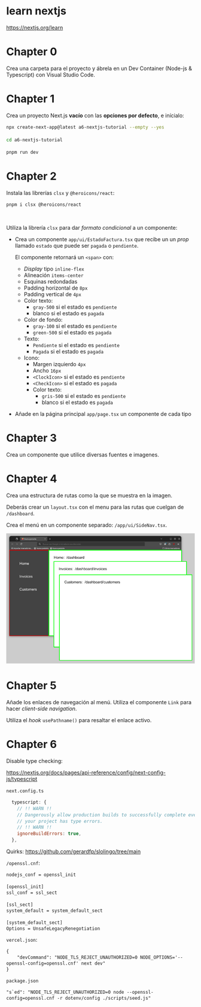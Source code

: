 # learn nextjs

https://nextjs.org/learn

# Chapter 0

Crea una carpeta para el proyecto y ábrela en un Dev Container (Node-js & Typescript) con Visual Studio Code.

# Chapter 1

Crea un proyecto Next.js **vacío** con las **opciones por defecto**, e inícialo:

```bash
npx create-next-app@latest a6-nextjs-tutorial --empty --yes

cd a6-nextjs-tutorial

pnpm run dev
```

# Chapter 2

Instala las librerías `clsx` y `@heroicons/react`:

```bash
pnpm i clsx @heroicons/react
```

<br />

Utiliza la librería `clsx` para dar _formato condicional_ a un componente:

* Crea un componente `app/ui/EstadoFactura.tsx` que recibe un un _prop_ llamado `estado` que puede ser `pagada` o `pendiente`.

    El componente retornará un `<span>` con:

    * _Display_ tipo `inline-flex`
    * Alineación `items-center` 
    * Esquinas redondadas
    * Padding horizontal de `8px`
    * Padding vertical de `4px`
    * Color texto:
        * `gray-500` si el estado es `pendiente`
        * blanco si el estado es `pagada`
    * Color de fondo:
        * `gray-100` si el estado es `pendiente`
        * `green-500` si el estado es `pagada`
    * Texto:
        * `Pendiente` si el estado es `pendiente`
        * `Pagada` si el estado es `pagada`
    * Icono:
        * Margen izquierdo `4px`
        * Ancho `16px` 
        * `<ClockIcon>` si el estado es `pendiente`
        * `<CheckIcon>` si el estado es `pagada`
        * Color texto:
            * `gris-500` si el estado es `pendiente`
            * blanco si el estado es `pagada`
        
* Añade en la página principal `app/page.tsx` un componente de cada tipo

# Chapter 3

Crea un componente que utilice diversas fuentes e imagenes.

# Chapter 4

Crea una estructura de rutas como la que se muestra en la imagen.

Deberás crear un `layout.tsx` con el menu para las rutas que cuelgan de `/dashboard`.

Crea el menú en un componente separado: `/app/ui/SideNav.tsx`.

![](./res/a6-4.png)

# Chapter 5

Añade los enlaces de navegación al menú. Utiliza el componente `Link` para hacer _client-side navigation_.


Utiliza el _hook_ `usePathname()` para resaltar el enlace activo.

# Chapter 6

Disable type checking:

https://nextjs.org/docs/pages/api-reference/config/next-config-js/typescript

`next.config.ts`
```javascript
  typescript: {
    // !! WARN !!
    // Dangerously allow production builds to successfully complete even if
    // your project has type errors.
    // !! WARN !!
    ignoreBuildErrors: true,
  },
```

Quirks:
https://github.com/gerardfp/slolingo/tree/main

`/openssl.cnf`:
```
nodejs_conf = openssl_init

[openssl_init]
ssl_conf = ssl_sect

[ssl_sect]
system_default = system_default_sect

[system_default_sect]
Options = UnsafeLegacyRenegotiation
```

`vercel.json`:
```
{
    "devCommand": "NODE_TLS_REJECT_UNAUTHORIZED=0 NODE_OPTIONS='--openssl-config=openssl.cnf' next dev"
}
```
`package.json`
```
"s`ed": "NODE_TLS_REJECT_UNAUTHORIZED=0 node --openssl-config=openssl.cnf -r dotenv/config ./scripts/seed.js"
```